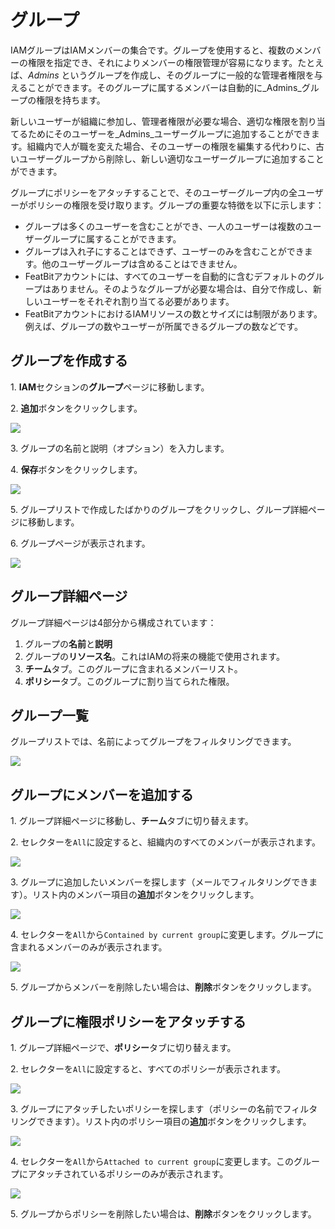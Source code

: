 # グループ

IAMグループはIAMメンバーの集合です。グループを使用すると、複数のメンバーの権限を指定でき、それによりメンバーの権限管理が容易になります。たとえば、_Admins_ というグループを作成し、そのグループに一般的な管理者権限を与えることができます。そのグループに属するメンバーは自動的に_Admins_グループの権限を持ちます。

新しいユーザーが組織に参加し、管理者権限が必要な場合、適切な権限を割り当てるためにそのユーザーを_Admins_ユーザーグループに追加することができます。組織内で人が職を変えた場合、そのユーザーの権限を編集する代わりに、古いユーザーグループから削除し、新しい適切なユーザーグループに追加することができます。

グループにポリシーをアタッチすることで、そのユーザーグループ内の全ユーザーがポリシーの権限を受け取ります。グループの重要な特徴を以下に示します：

* グループは多くのユーザーを含むことができ、一人のユーザーは複数のユーザーグループに属することができます。
* グループは入れ子にすることはできず、ユーザーのみを含むことができます。他のユーザーグループは含めることはできません。
* FeatBitアカウントには、すべてのユーザーを自動的に含むデフォルトのグループはありません。そのようなグループが必要な場合は、自分で作成し、新しいユーザーをそれぞれ割り当てる必要があります。
* FeatBitアカウントにおけるIAMリソースの数とサイズには制限があります。例えば、グループの数やユーザーが所属できるグループの数などです。

## グループを作成する

1\. **IAM**セクションの**グループ**ページに移動します。

2\. **追加**ボタンをクリックします。

![](../iam/assets/groups/001.webp)

3\. グループの名前と説明（オプション）を入力します。

4\. **保存**ボタンをクリックします。

![](../iam/assets/groups/002.webp)

5\. グループリストで作成したばかりのグループをクリックし、グループ詳細ページに移動します。

6\. グループページが表示されます。

![](../iam/assets/groups/003.webp)

## グループ詳細ページ

グループ詳細ページは4部分から構成されています：

1. グループの**名前**と**説明**
2. グループの**リソース名**。これはIAMの将来の機能で使用されます。
3. **チーム**タブ。このグループに含まれるメンバーリスト。
4. **ポリシー**タブ。このグループに割り当てられた権限。

## グループ一覧

グループリストでは、名前によってグループをフィルタリングできます。

![](../iam/assets/groups/004.webp)

## グループにメンバーを追加する

1\. グループ詳細ページに移動し、**チーム**タブに切り替えます。

2\. セレクターを`All`に設定すると、組織内のすべてのメンバーが表示されます。

![](../iam/assets/groups/005.webp)

3\. グループに追加したいメンバーを探します（メールでフィルタリングできます）。リスト内のメンバー項目の**追加**ボタンをクリックします。

![](../iam/assets/groups/006.webp)

4\. セレクターを`All`から`Contained by current group`に変更します。グループに含まれるメンバーのみが表示されます。

![](../iam/assets/groups/007.webp)

5\. グループからメンバーを削除したい場合は、**削除**ボタンをクリックします。

## グループに権限ポリシーをアタッチする

1\. グループ詳細ページで、**ポリシー**タブに切り替えます。

2\. セレクターを`All`に設定すると、すべてのポリシーが表示されます。

![](../iam/assets/groups/008.webp)

3\. グループにアタッチしたいポリシーを探します（ポリシーの名前でフィルタリングできます）。リスト内のポリシー項目の**追加**ボタンをクリックします。

![](../iam/assets/groups/009.webp)

4\. セレクターを`All`から`Attached to current group`に変更します。このグループにアタッチされているポリシーのみが表示されます。

![](../iam/assets/groups/010.webp)

5\. グループからポリシーを削除したい場合は、**削除**ボタンをクリックします。


